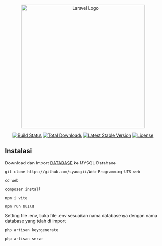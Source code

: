 <p align="center"><a href="https://laravel.com" target="_blank"><img src="https://raw.githubusercontent.com/laravel/art/master/logo-lockup/5%20SVG/2%20CMYK/1%20Full%20Color/laravel-logolockup-cmyk-red.svg" width="400" alt="Laravel Logo"></a></p>

<p align="center">
<a href="https://github.com/laravel/framework/actions"><img src="https://github.com/laravel/framework/workflows/tests/badge.svg" alt="Build Status"></a>
<a href="https://packagist.org/packages/laravel/framework"><img src="https://img.shields.io/packagist/dt/laravel/framework" alt="Total Downloads"></a>
<a href="https://packagist.org/packages/laravel/framework"><img src="https://img.shields.io/packagist/v/laravel/framework" alt="Latest Stable Version"></a>
<a href="https://packagist.org/packages/laravel/framework"><img src="https://img.shields.io/packagist/l/laravel/framework" alt="License"></a>
</p>

## Instalasi
Download dan Import [DATABASE](https://github.com/syauqqii/Web-Programming-UTS/blob/main/laravel_portofolio.sql) ke MYSQL Database
```
git clone https://github.com/syauqqii/Web-Programming-UTS web
```
```
cd web
```
```
composer install
```
```
npm i vite
```
```
npm run build
```
Setting file .env,
buka file .env sesuaikan nama databasenya dengan nama database yang telah di import
```
php artisan key:generate
```
```
php artisan serve
```
